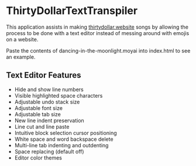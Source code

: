 # ThirtyDollarTextTranspiler

This application assists in making [thirtydollar.website](https://thirtydollar.website/) songs by allowing the process to be done with a text editor instead of messing around with emojis on a website.

Paste the contents of dancing-in-the-moonlight.moyai into index.html to see an example.

## Text Editor Features
- Hide and show line numbers
- Visible highlighted space characters
- Adjustable undo stack size
- Adjustable font size
- Adjustable tab size
- New line indent preservation
- Line cut and line paste
- Intuitive block selection cursor positioning
- White space and word backspace delete
- Multi-line tab indenting and outdenting
- Space replacing (default off)
- Editor color themes
